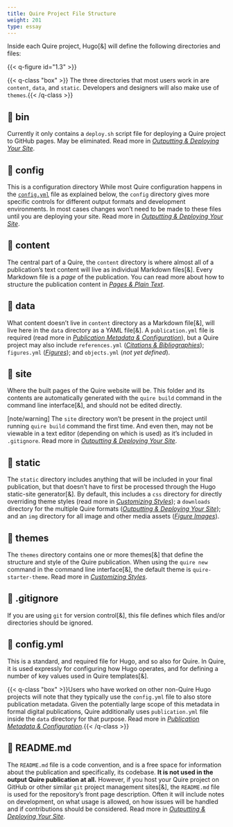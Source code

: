 ```yaml
---
title: Quire Project File Structure
weight: 201
type: essay
---
```


Inside each Quire project, Hugo[&] will define the following directories and files:

{{< q-figure id="1.3" >}}

{{< q-class "box" >}} The three directories that most users work in are `content`, `data`, and `static`. Developers and designers will also make use of `themes`.{{< /q-class >}}

## 📁 bin

Currently it only contains a `deploy.sh` script file for deploying a Quire project to GitHub pages. May be eliminated. Read more in [*Outputting & Deploying Your Site*](../multiformat-output/).

## 📁 config

This is a configuration directory
While most Quire configuration happens in the [`config.yml`](#configyml) file as explained below, the `config` directory gives more specific controls for different output formats and development environments. In most cases changes won’t need to be made to these files until you are deploying your site. Read more in [*Outputting & Deploying Your Site*](../multiformat-output/).

## 📁 content

The central part of a Quire, the `content` directory is where almost all of a publication’s text content will live as individual Markdown files[&]. Every Markdown file is a *page* of the publication. You can read more about how to structure the publication content in [*Pages & Plain Text*](content/guide/text.md).

## 📁 data

What content doesn’t live in `content` directory as a Markdown file[&], will live here in the `data` directory as a YAML file[&]. A `publication.yml` file is required (read more in [*Publication Metadata & Configuration*](../publication-configuration-metadata/)), but a Quire project may also include `references.yml` ([*Citations & Bibliographies*](../citation-bibliographies/)); `figures.yml` ([*Figures*](../figures-images/)); and `objects.yml` (*not yet defined*).


## 📁 site

Where the built pages of the Quire website will be. This folder and its contents are automatically generated with the `quire build` command in the command line interface[&], and should not be edited directly.

[note/warning] The `site` directory won’t be present in the project until running `quire build` command the first time. And even then, may not be viewable in a text editor (depending on which is used) as it’s included in `.gitignore`. Read more in [*Outputting & Deploying Your Site*](../multiformat-output/).

## 📁 static

The `static` directory includes anything that will be included in your final publication, but that doesn’t have to first be processed through the Hugo static-site generator[&]. By default, this includes a `css` directory for directly overriding theme styles (read more in [*Customizing Styles*](../styles-customization/)); a `downloads` directory for the multiple Quire formats ([*Outputting & Deploying Your Site*](../multiformat-output/)); and an `img` directory for all image and other media assets ([*Figure Images*](../figures-images/)).

## 📁 themes

The `themes` directory contains one or more themes[&] that define the structure and style of the Quire publication. When using the `quire new` command in the command line interface[&], the default theme is `quire-starter-theme`. Read more in [*Customizing Styles*](../styles-customization/).

## 📄 .gitignore

If you are using `git` for version control[&], this file defines which files and/or directories should be ignored.

## 📄 config.yml

This is a standard, and required file for Hugo, and so also for Quire. In Quire, it is used expressly for configuring how Hugo operates, and for defining a number of key values used in Quire templates[&].

{{< q-class "box" >}}Users who have worked on other non-Quire Hugo projects will note that they typically use the `config.yml` file to also store publication metadata. Given the potentially large scope of this metadata in formal digital publications, Quire additionally uses `publication.yml` file inside the `data` directory for that purpose. Read more in [*Publication Metadata & Configuration*](../publication-configuration-metadata/).{{< /q-class >}}

## 📄 README.md

The `README.md` file is a code convention, and is a free space for information about the publication and specifically, its codebase. **It is not used in the output Quire publication at all.** However, if you host your Quire project on GitHub or other similar `git` project management sites[&], the `README.md` file is used for the repository’s front page description. Often it will include notes on development, on what usage is allowed, on how issues will be handled and if contributions should be considered. Read more in [*Outputting & Deploying Your Site*](../multiformat-output/).
